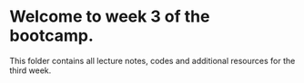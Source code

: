 # Welcome to week 3 of the bootcamp.
This folder contains all lecture notes, codes and additional resources for the third week.
